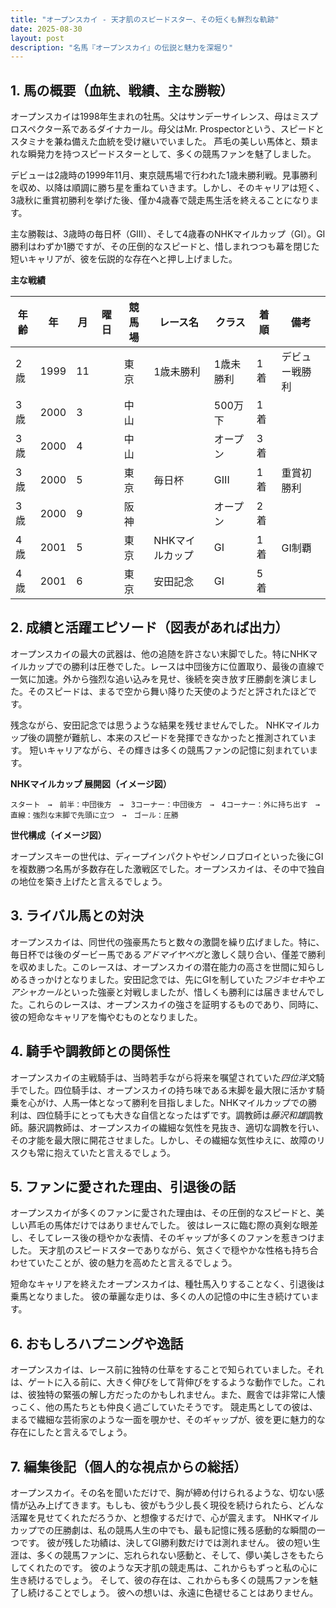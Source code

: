 ```yaml
---
title: "オープンスカイ - 天才肌のスピードスター、その短くも鮮烈な軌跡"
date: 2025-08-30
layout: post
description: "名馬『オープンスカイ』の伝説と魅力を深堀り"
---
```


## 1. 馬の概要（血統、戦績、主な勝鞍）

オープンスカイは1998年生まれの牡馬。父はサンデーサイレンス、母はミスプロスペクター系であるダイナカール。母父はMr. Prospectorという、スピードとスタミナを兼ね備えた血統を受け継いでいました。  芦毛の美しい馬体と、類まれな瞬発力を持つスピードスターとして、多くの競馬ファンを魅了しました。

デビューは2歳時の1999年11月、東京競馬場で行われた1歳未勝利戦。見事勝利を収め、以降は順調に勝ち星を重ねていきます。しかし、そのキャリアは短く、3歳秋に重賞初勝利を挙げた後、僅か4歳春で競走馬生活を終えることになります。

主な勝鞍は、3歳時の毎日杯（GIII）、そして4歳春のNHKマイルカップ（GI）。GI勝利はわずか1勝ですが、その圧倒的なスピードと、惜しまれつつも幕を閉じた短いキャリアが、彼を伝説的な存在へと押し上げました。

**主な戦績**

| 年齢 | 年 | 月 | 曜日 | 競馬場 | レース名 | クラス | 着順 | 備考 |
|---|---|---|---|---|---|---|---|---|
| 2歳 | 1999 | 11 |  | 東京 | 1歳未勝利 | 1歳未勝利 | 1着 | デビュー戦勝利 |
| 3歳 | 2000 | 3 |  | 中山 |  | 500万下 | 1着 |  |
| 3歳 | 2000 | 4 |  | 中山 |  | オープン | 3着 |  |
| 3歳 | 2000 | 5 |  | 東京 | 毎日杯 | GIII | 1着 | 重賞初勝利 |
| 3歳 | 2000 | 9 |  | 阪神 |  | オープン | 2着 |  |
| 4歳 | 2001 | 5 |  | 東京 | NHKマイルカップ | GI | 1着 | GI制覇 |
| 4歳 | 2001 | 6 |  | 東京 | 安田記念 | GI | 5着 |  |


## 2. 成績と活躍エピソード（図表があれば出力）

オープンスカイの最大の武器は、他の追随を許さない末脚でした。特にNHKマイルカップでの勝利は圧巻でした。レースは中団後方に位置取り、最後の直線で一気に加速。外から強烈な追い込みを見せ、後続を突き放す圧勝劇を演じました。そのスピードは、まるで空から舞い降りた天使のようだと評されたほどです。

残念ながら、安田記念では思うような結果を残せませんでした。  NHKマイルカップ後の調整が難航し、本来のスピードを発揮できなかったと推測されています。  短いキャリアながら、その輝きは多くの競馬ファンの記憶に刻まれています。

**NHKマイルカップ 展開図（イメージ図）**

```
スタート　→　前半：中団後方　→　3コーナー：中団後方　→　4コーナー：外に持ち出す　→　直線：強烈な末脚で先頭に立つ　→　ゴール：圧勝
```

**世代構成（イメージ図）**

オープンスキーの世代は、ディープインパクトやゼンノロブロイといった後にGIを複数勝つ名馬が多数存在した激戦区でした。オープンスカイは、その中で独自の地位を築き上げたと言えるでしょう。


## 3. ライバル馬との対決

オープンスカイは、同世代の強豪馬たちと数々の激闘を繰り広げました。特に、毎日杯では後のダービー馬である*アドマイヤベガ*と激しく競り合い、僅差で勝利を収めました。このレースは、オープンスカイの潜在能力の高さを世間に知らしめるきっかけとなりました。安田記念では、先にGIを制していた*フジキセキ*や*エアシャカール*といった強豪と対戦しましたが、惜しくも勝利には届きませんでした。これらのレースは、オープンスカイの強さを証明するものであり、同時に、彼の短命なキャリアを悔やむものとなりました。


## 4. 騎手や調教師との関係性

オープンスカイの主戦騎手は、当時若手ながら将来を嘱望されていた*四位洋文*騎手でした。四位騎手は、オープンスカイの持ち味である末脚を最大限に活かす騎乗を心がけ、人馬一体となって勝利を目指しました。NHKマイルカップでの勝利は、四位騎手にとっても大きな自信となったはずです。調教師は*藤沢和雄*調教師。藤沢調教師は、オープンスカイの繊細な気性を見抜き、適切な調教を行い、その才能を最大限に開花させました。しかし、その繊細な気性ゆえに、故障のリスクも常に抱えていたと言えるでしょう。


## 5. ファンに愛された理由、引退後の話

オープンスカイが多くのファンに愛された理由は、その圧倒的なスピードと、美しい芦毛の馬体だけではありませんでした。  彼はレースに臨む際の真剣な眼差し、そしてレース後の穏やかな表情、そのギャップが多くのファンを惹きつけました。  天才肌のスピードスターでありながら、気さくで穏やかな性格も持ち合わせていたことが、彼の魅力を高めたと言えるでしょう。

短命なキャリアを終えたオープンスカイは、種牡馬入りすることなく、引退後は乗馬となりました。  彼の華麗な走りは、多くの人の記憶の中に生き続けています。


## 6. おもしろハプニングや逸話

オープンスカイは、レース前に独特の仕草をすることで知られていました。それは、ゲートに入る前に、大きく伸びをして背伸びをするような動作でした。これは、彼独特の緊張の解し方だったのかもしれません。また、厩舎では非常に人懐っこく、他の馬たちとも仲良く過ごしていたそうです。  競走馬としての彼は、まるで繊細な芸術家のような一面を覗かせ、そのギャップが、彼を更に魅力的な存在にしたと言えるでしょう。


## 7. 編集後記（個人的な視点からの総括）

オープンスカイ。その名を聞いただけで、胸が締め付けられるような、切ない感情が込み上げてきます。もしも、彼がもう少し長く現役を続けられたら、どんな活躍を見せてくれただろうか、と想像するだけで、心が震えます。  NHKマイルカップでの圧勝劇は、私の競馬人生の中でも、最も記憶に残る感動的な瞬間の一つです。  彼が残した功績は、決してGI勝利数だけでは測れません。  彼の短い生涯は、多くの競馬ファンに、忘れられない感動と、そして、儚い美しさをもたらしてくれたのです。  彼のような天才肌の競走馬は、これからもずっと私の心に生き続けるでしょう。  そして、彼の存在は、これからも多くの競馬ファンを魅了し続けることでしょう。  彼への想いは、永遠に色褪せることはありません。
